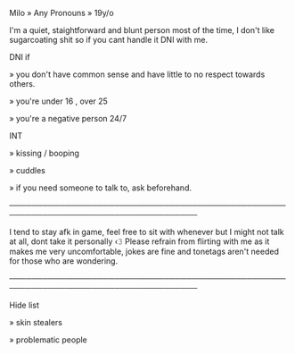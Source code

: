 Milo » Any Pronouns  » 19y/o

I'm a quiet, staightforward and blunt person most of the time, I don't like sugarcoating shit so if you cant handle it DNI with me.

DNI if 

» you don't have common sense and have little to no respect towards others.

» you're under 16 , over 25

» you're a negative person 24/7


INT 

» kissing / booping 

» cuddles

» if you need someone to talk to, ask beforehand.

────────────────────────────────────────────────────────────────────────────────────

I tend to stay afk in game, feel free to sit with whenever but I might not talk at all, dont take it personally ‹𝟹
Please refrain from flirting with me as it makes me very uncomfortable, jokes are fine and tonetags aren't needed for those who are wondering.  

────────────────────────────────────────────────────────────────────────────────────

Hide list 

» skin stealers

» problematic people
